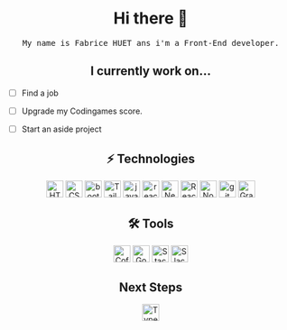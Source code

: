 <h1 align="center"> Hi there 👋</h1>
<p align="center">
  <samp>My name is Fabrice HUET ans i'm a Front-End developer. 
  </samp>
</p>

<h2 align="center">I currently work on...</h2>


- [ ] Find a job
- [ ] Upgrade my Codingames score. 
- [ ] Start an aside project


<h2 align="center"> ⚡ Technologies </h2>


<p align="center">
<img src="https://img.shields.io/badge/-HTML5-E34F26?style=plastic&logo=html5&logoColor=white" alt="HTML5 logo" title="HTML5" height="30"/>
<img src="https://img.shields.io/badge/-CSS3-1572B6?style=plastic&logo=css3" alt="CSS3 logo" title="CSS3" height="30"/>
<img src="https://img.shields.io/badge/-Bootstrap-563D7C?style=plastic&logo=bootstrap" alt="bootstrap logo" title="Bootstrap" height="30"/>
<img src="https://img.shields.io/badge/Tailwind_CSS-38B2AC?style=plastic&logo=tailwind-css&logoColor=white" alt="Tailwind logo" title="tailwind" height="30"/>  
<img src="https://img.shields.io/badge/-JavaScript-black?style=plastic&logo=javascript" alt="javascript logo" title="Javascript" height="30"/>
<img src="https://img.shields.io/badge/-React-black?style=plastic&logo=react" alt="react logo" title="React.js" height="30"/>
<img src="https://img.shields.io/badge/Next-black?style=plastic&logo=next.js&logoColor=white" alt="Next.js logo" title="Next.js" height="30"/>
<img src="https://img.shields.io/badge/React_native-%2320232a.svg?style=plastic&logo=react&logoColor=%2361DAFB" alt="React Native logo" title="React Native" height="30"/>
<img src="https://img.shields.io/badge/-Nodejs-black?style=plastic&logo=Node.js" alt="Node.js logo" title="Node.js" height="30"/>
<img src="https://img.shields.io/badge/-Git-black?style=plastic&logo=git" alt="git logo" title="Git" height="30"/>
<img src="https://img.shields.io/badge/-GraphQL-E10098?style=plastic&logo=graphql&logoColor=white)" alt="GraphQL Logo" title="GraphQL" height="30"/>  


<h2 align="center"> 🛠 Tools </h2>


<p align="center">
<img src="https://img.shields.io/badge/-Coffee-462E01?style=plastic&logo=java" alt="Coffee logo" title="Coffee" height="30"/>
<img src="https://img.shields.io/badge/Google-%23D14836.svg?&style=plastic&logo=google&logoColor=white" alt="Google logo" title="Google" height="30" />
<img  src="https://img.shields.io/badge/-Stack%20Overflow-FE7A16?style=plastic&logo=Stack-Overflow&logoColor=white" alt="Stack Overflow" title="S.Overflow" height="30">
<img  src="https://img.shields.io/badge/Slack-4A154B?style=plastic&logo=slack&logoColor=white" alt="Slack logo" title="Slack" height="30">

</p>

<h2 align="center"> Next Steps </h2>


<p align="center">

<img  src="https://img.shields.io/badge/Typescript-2F74c0?style=plastic&logo=Typescript&logoColor=white" alt="Typescript logo" title="Typescript" height="30">
</p>



